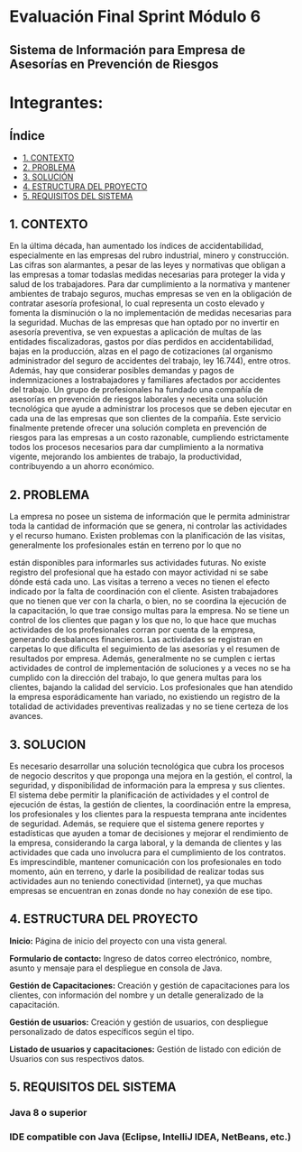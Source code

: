 # Evaluación Final Sprint Módulo 6
## Sistema de Información para Empresa de Asesorías en Prevención de Riesgos
# Integrantes:



## Índice

- [1. CONTEXTO](#1-CONTEXTO)
- [2. PROBLEMA](#2-PROBLEMA)
- [3. SOLUCIÓN](#3-SOLUCIÓN)
- [4. ESTRUCTURA DEL PROYECTO](#4-ESTRUCTURA_DEL_PROYECTO)
- [5. REQUISITOS DEL SISTEMA](#5-REQUISITOS_DEL_SISTEMA)

## 1. CONTEXTO

En la última década, han aumentado los índices de accidentabilidad, especialmente en las
empresas del rubro industrial, minero y construcción. Las cifras son alarmantes, a pesar de las
leyes y normativas que obligan a las empresas a tomar todaslas medidas necesarias para proteger
la vida y salud de los trabajadores. Para dar cumplimiento a la normativa y mantener ambientes
de trabajo seguros, muchas empresas se ven en la obligación de contratar asesoría profesional,
lo cual representa un costo elevado y fomenta la disminución o la no implementación de medidas
necesarias para la seguridad. Muchas de las empresas que han optado por no invertir en asesoría
preventiva, se ven expuestas a aplicación de multas de las entidades fiscalizadoras, gastos por
días perdidos en accidentabilidad, bajas en la producción, alzas en el pago de cotizaciones (al
organismo administrador del seguro de accidentes del trabajo, ley 16.744), entre otros. Además,
hay que considerar posibles demandas y pagos de indemnizaciones a lostrabajadores y familiares
afectados por accidentes del trabajo.
Un grupo de profesionales ha fundado una compañía de asesorías en prevención de riesgos
laborales y necesita una solución tecnológica que ayude a administrar los procesos que se deben
ejecutar en cada una de las empresas que son clientes de la compañía. Este servicio finalmente
pretende ofrecer una solución completa en prevención de riesgos para las empresas a un costo
razonable, cumpliendo estrictamente todos los procesos necesarios para dar cumplimiento a la
normativa vigente, mejorando los ambientes de trabajo, la productividad, contribuyendo a un
ahorro económico.

## 2. PROBLEMA

La empresa no posee un sistema de información que le permita administrar toda la cantidad de
información que se genera, ni controlar las actividades y el recurso humano. Existen problemas
con la planificación de las visitas, generalmente los profesionales están en terreno por lo que no

están disponibles para informarles sus actividades futuras. No existe registro del profesional que
ha estado con mayor actividad ni se sabe dónde está cada uno.
Las visitas a terreno a veces no tienen el efecto indicado por la falta de coordinación con el cliente.
Asisten trabajadores que no tienen que ver con la charla, o bien, no se coordina la ejecución de
la capacitación, lo que trae consigo multas para la empresa. No se tiene un control de los clientes
que pagan y los que no, lo que hace que muchas actividades de los profesionales corran por
cuenta de la empresa, generando desbalances financieros. Las actividades se registran en
carpetas lo que dificulta el seguimiento de las asesorías y el resumen de resultados por empresa.
Además, generalmente no se cumplen c iertas actividades de control de implementación de
soluciones y a veces no se ha cumplido con la dirección del trabajo, lo que genera multas para los
clientes, bajando la calidad del servicio. Los profesionales que han atendido la empresa
esporádicamente han variado, no existiendo un registro de la totalidad de actividades preventivas
realizadas y no se tiene certeza de los avances.

## 3. SOLUCION

Es necesario desarrollar una solución tecnológica que cubra los procesos de negocio descritos y
que proponga una mejora en la gestión, el control, la seguridad, y disponibilidad de información
para la empresa y sus clientes. El sistema debe permitir la planificación de actividades y el control
de ejecución de éstas, la gestión de clientes, la coordinación entre la empresa, los profesionales
y los clientes para la respuesta temprana ante incidentes de seguridad. Además, se requiere que
el sistema genere reportes y estadísticas que ayuden a tomar de decisiones y mejorar el
rendimiento de la empresa, considerando la carga laboral, y la demanda de clientes y las
actividades que cada uno involucra para el cumplimiento de los contratos. Es imprescindible,
mantener comunicación con los profesionales en todo momento, aún en terreno, y darle la
posibilidad de realizar todas sus actividades aun no teniendo conectividad (internet), ya que
muchas empresas se encuentran en zonas donde no hay conexión de ese tipo.

## 4. ESTRUCTURA DEL PROYECTO

**Inicio:** Página de inicio del proyecto con una vista general.


**Formulario de contacto:** Ingreso de datos correo electrónico, nombre, asunto y mensaje para el despliegue en consola de Java.


**Gestión de Capacitaciones:** Creación y gestión de capacitaciones para los clientes, con información del nombre y un detalle generalizado de la capacitación.


**Gestión de usuarios:** Creación y gestión de usuarios, con despliegue personalizado de datos específicos según el tipo.


**Listado de usuarios y capacitaciones:** Gestión de listado con edición de Usuarios con sus respectivos datos.



## 5. REQUISITOS DEL SISTEMA
### Java 8 o superior
### IDE compatible con Java (Eclipse, IntelliJ IDEA, NetBeans, etc.)

